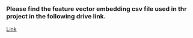 ### Please find the feature vector embedding csv file used in thr project in the following drive link.

[Link](https://drive.google.com/drive/folders/1yRcGS6Pb2QGW6QJ04GZriykRHg4Qi1me?usp=sharing)

